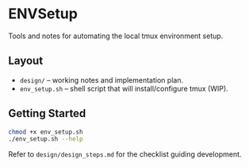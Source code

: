 # ENVSetup

Tools and notes for automating the local tmux environment setup.

## Layout

- `design/` – working notes and implementation plan.
- `env_setup.sh` – shell script that will install/configure tmux (WIP).

## Getting Started

```bash
chmod +x env_setup.sh
./env_setup.sh --help
```

Refer to `design/design_steps.md` for the checklist guiding development.
